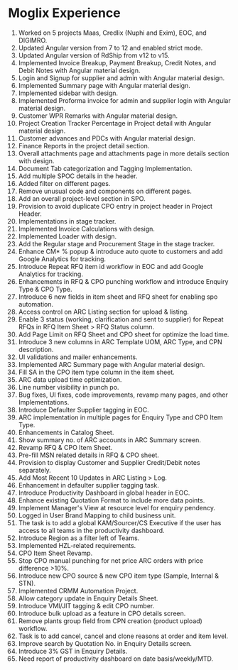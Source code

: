 # Moglix Experience
1. Worked on 5 projects Maas, Credlix (Nuphi and Exim), EOC, and DIGIMRO.
2. Updated Angular version from 7 to 12 and enabled strict mode.
3. Updated Angular version of RdShip from v12 to v15.
4. Implemented Invoice Breakup, Payment Breakup, Credit Notes, and Debit Notes with Angular material design.
5. Login and Signup for supplier and admin with Angular material design.
6. Implemented Summary page with Angular material design.
7. Implemented sidebar with design.
8. Implemented Proforma invoice for admin and supplier login with Angular material design.
9. Customer WPR Remarks with Angular material design.
10. Project Creation Tracker Percentage in Project detail with Angular material design.
11. Customer advances and PDCs with Angular material design.
12. Finance Reports in the project detail section.
13. Overall attachments page and attachments page in more details section with design.
14. Document Tab categorization and Tagging Implementation.
15. Add multiple SPOC details in the header.
16. Added filter on different pages.
17. Remove unusual code and components on different pages.
18. Add an overall project-level section in SPO.
19. Provision to avoid duplicate CPO entry in project header in Project Header.
20. Implementations in stage tracker.
21. Implemented Invoice Calculations with design.
22. Implemented Loader with design.
23. Add the Regular stage and Procurement Stage in the stage tracker.
24. Enhance CM* % popup & introduce auto quote to customers and add Google Analytics for tracking.
25. Introduce Repeat RFQ item id workflow in EOC and add Google Analytics for tracking.
26. Enhancements in RFQ & CPO punching workflow and introduce Enquiry Type & CPO Type.
27. Introduce 6 new fields in item sheet and RFQ sheet for enabling spo automation.
28. Access control on ARC Listing section for upload & listing.
29. Enable 3 status (working, clarification and sent to supplier) for Repeat RFQs in RFQ Item Sheet > RFQ Status column.
30. Add Page Limit on RFQ Sheet and CPO sheet for optimize the load time.
31. Introduce 3 new columns in ARC Template UOM, ARC Type, and CPN description.
32. UI validations and mailer enhancements.
33. Implemented ARC Summary page with Angular material design.
34. Fill SA in the CPO item type column in the item sheet.
35. ARC data upload time optimization.
36. Line number visibility in punch po.
23. Bug fixes, UI fixes, code improvements, revamp many pages, and other Implementations.
24. Introduce Defaulter Supplier tagging in EOC.
25. ARC implementation in multiple pages for Enquiry Type and CPO Item Type.
26. Enhancements in Catalog Sheet.
27. Show summary no. of ARC accounts in ARC Summary screen.
28. Revamp RFQ & CPO Item Sheet.
29. Pre-fill MSN related details in RFQ & CPO sheet.
30. Provision to display Customer and Supplier Credit/Debit notes separately.
31. Add Most Recent 10 Updates in ARC Listing > Log.
32. Enhancement in defaulter supplier tagging task.
33. Introduce Productivity Dashboard in global header in EOC.
34. Enhance existing Quotation Format to include more data points.
35. Implement Manager's View at resource level for enquiry pendency.
36. Logged in User Brand Mapping to child business unit.
37. The task is to add a global KAM/Sourcer/CS Executive if the user has access to all teams in the productivity dashboard.
38. Introduce Region as a filter left of Teams.
39. Implemented HZL-related requirements.
40. CPO Item Sheet Revamp.
41. Stop CPO manual punching for net price ARC orders with price difference >10%.
42. Introduce new CPO source & new CPO item type (Sample, Internal & STN).
43. Implemented CRMM Automation Project.
44. Allow category update in Enquiry Details Sheet.
45. Introduce VMI/JIT tagging & edit CPO number.
46. Introduce bulk upload as a feature in CPO details screen.
47. Remove plants group field from CPN creation (product upload) workflow.
48. Task is to add cancel, cancel and clone reasons at order and item level.
49. Improve search by Quotation No. in Enquiry Details screen.
50. Introduce 3% GST in Enquiry Details.
51. Need report of productivity dashboard on date basis/weekly/MTD.
